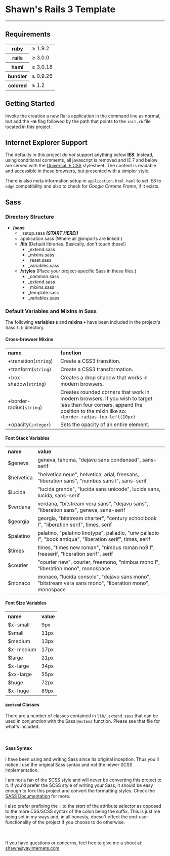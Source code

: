 # Shawn's Rails 3 Template
***

## Requirements
<table>
  <tr>
    <th>ruby</th>
    <td>&ge; 1.9.2</td>
  </tr>
  <tr>
    <th>rails</th>
    <td>&ge; 3.0.0</td>
  </tr>
  <tr>
    <th>haml</th>
    <td>&ge; 3.0.18</td>
  </tr>
  <tr>
    <th>bundler</th>
    <td>&ge; 0.9.26</td>
  </tr>
  <tr>
    <th>colored</th>
    <td>&ge; 1.2</td>
  </tr>      
</table>

## Getting Started
Invoke the creation a new Rails application in the command line as normal, but add the **-m** flag followed by the path that points to the `init.rb` file 
located in this project.

## Internet Explorer Support

The defaults in this project _do not_ support anything below **IE8**. Instead, using conditional
comments, all javascript is removed and IE 7 and below are served with the [Universal IE CSS](http://code.google.com/p/universal-ie6-css/)
stylesheet. The content is readable and accessible in these browsers, but presented with a simpler style.

There is also meta information setup in `application.html.haml` to set IE8 to `edge` compatibility and also to check for _Google Chrome Frame_, 
if it exists.

## Sass

### Directory Structure
  * **/sass**
    * \_setup.sass **_(START HERE!)_**
    * application.sass (Where all @imports are linked.)
    * **/lib** (Default libraries. Basically, don't touch these!)
        * \_extend.sass
        * \_mixins.sass
        * \_reset.sass
        * \_variables.sass
    * **/styles** (Place your project-specific Sass in these files.)
       * \_common.sass 
       * \_extend.sass 
       * \_mixins.sass 
       * \_template.sass 
       * \_variables.sass


### Default Variables and Mixins in Sass

The following **variables `$`** and **mixins `+`** have been included in the project's Sass `lib` directory.

#### Cross-browser Mixins

<table>
  <tr>
    <th align="left">name</th>
    <th align="left">function</th>
  </tr>
  <tr>
    <td>+transition(<code>string</code>)</td>
    <td>Create a CSS3 transition.</td>
  </tr>
  <tr>
    <td>+tranform(<code>string</code>)</td>
    <td>Create a CSS3 transformation.</td>
  </tr>
  <tr>
    <td>+box-shadow(<code>string</code>)</td>
    <td>Creates a drop shadow that works in modern browsers.</td>
  </tr>
  <tr>
    <td>+border-radius(<code>string</code>)</td>
    <td>
        Creates rounded corners that work in modern browsers.
        If you wish to target less than four corners, append the position to the mixin like so:
        <br>
        <code>+border-radius-top-left(10px)</code>
    </td>
  <tr>
    <td>+opacity(<code>integer</code>)</td>
    <td>Sets the opacity of an entire element.</td>
  </tr>
  </tr>
</table>

#### Font Stack Variables
<table>
  <tr>
    <th align="left">name</th>
    <th align="left">value</th>
  </tr>
  <tr>
    <td>$geneva</td>
    <td>geneva, tahoma, "dejavu sans condensed", sans-serif</td>
  </tr>
  <tr>
    <td>$helvetica</td>
    <td>"helvetica neue", helvetica, arial, freesans, "liberation sans", "numbus sans l", sans-serif</td>
  </tr>
  <tr>
    <td>$lucida</td>
    <td>"lucida grande", "lucida sans unicode", lucida sans, lucida, sans-serif</td>
  </tr>
  <tr>
    <td>$verdana </td>
    <td>verdana, "bitstream vera sans", "dejavu sans", "liberation sans", geneva, sans-serif</td>
  </tr>
  <tr>
    <td>$georgia </td>
    <td>georgia, "bitstream charter", "century schoolbook l", "liberation serif", times, serif</td>
  </tr>
  <tr>
    <td>$palatino </td>
    <td>palatino, "palatino linotype", palladio, "urw palladio l", "book antiqua", "liberation serif", times, serif</td>
  </tr>
  <tr>
    <td>$times </td>
    <td>times, "times new roman", "nimbus roman no9 l", freeserif, "liberation serif", serif</td>
  </tr>
  <tr>
    <td>$courier </td>
    <td>"courier new", courier, freemono, "nimbus mono l", "liberation mono", monospace</td>
  </tr>
  <tr>
    <td>$monaco </td>
    <td>monaco, "lucida console", "dejavu sans mono", "bitstream vera sans mono", "liberation mono", monospace</td>
  </tr>
</table>

#### Font Size Variables
<table>
  <tr>
    <th align="left">name</th>
    <th align="left">value</th>
  </tr>
  <tr>
    <td>$x-small</td>
    <td>9px</td>
  </tr>
   <tr>
    <td>$small</td>
    <td>11px</td>
  </tr>
   <tr>
    <td>$medium</td>
    <td>13px</td>
  </tr>
   <tr>
    <td>$x-medium</td>
    <td>17px</td>
  </tr>
   <tr>
    <td>$large</td>
    <td>21px</td>
  </tr>
   <tr>
    <td>$x-large</td>
    <td>34px</td>
  </tr>
  <tr>
    <td>$xx-large</td>
    <td>55px</td>
  </tr>
  <tr>
    <td>$huge</td>
    <td>72px</td>
  </tr>
  <tr>
    <td>$x-huge</td>
    <td>89px</td>
  </tr>
</table>

#### `@extend` Classes
There are a number of classes contained in `lib/_extend.sass` that can be used in conjunction with the Sass `@extend` function. Please
see that file for what's included.


<br>

#### Sass Syntax

I have been using and writing Sass since its original inception. Thus you'll notice I use the original Sass syntax and not the newer SCSS implementation.

I am not a fan of the SCSS style and will never be converting this project to it. If you'd prefer the SCSS style of writing your Sass, it should be easy enough to
fork this project and convert the formatting styles. Check the [SASS Documentation](http://sass-lang.com/docs/yardoc/file.SASS_REFERENCE.html) for more.

I also prefer prefixing the `:` to the _start_ of the attribute selector as opposed to the more CSS/SCSS syntax of the colon being the suffix.
This is just me being set in my ways and, in all honesty, doesn't effect the end-user functionality of the project if you choose to do otherwise.

<br><br>
If you have questions or concerns, feel free to give me a shout at:
[shawn@yayinternets.com](mailto:shawn@yayinternets.com)
